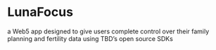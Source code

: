 # LunaFocus
a Web5 app designed to give users complete control over their family planning and fertility data using TBD’s open source SDKs
